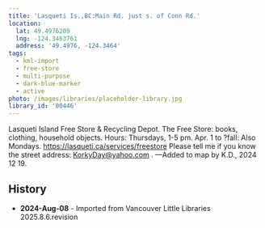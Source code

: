 ```yaml
---
title: 'Lasqueti Is.,BC:Main Rd. just s. of Conn Rd.'
location:
  lat: 49.4976209
  lng: -124.3463761
  address: '49.4976, -124.3464'
tags:
  - kml-import
  - free-store
  - multi-purpose
  - dark-blue-marker
  - active
photo: /images/libraries/placeholder-library.jpg
library_id: '00446'
---
```

Lasqueti Island Free Store & Recycling Depot.
The Free Store: books, clothing, household objects.
Hours: Thursdays, 1-5 pm.
Apr. 1 to ?fall: Also Mondays.
https://lasqueti.ca/services/freestore
Please tell me if you know the street address:
KorkyDay@yahoo.com .
—Added to map by K.D., 2024 12 19. 

## History
- **2024-Aug-08** - Imported from Vancouver Little Libraries 2025.8.6.revision
